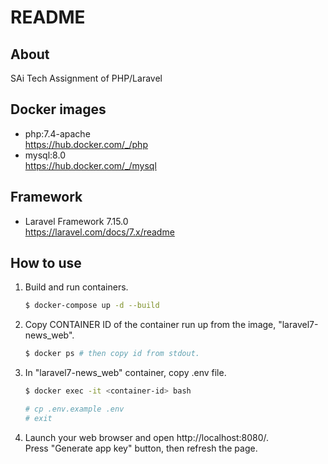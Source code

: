 # README

## About

SAi Tech Assignment of PHP/Laravel

## Docker images

* php:7.4-apache  
  https://hub.docker.com/_/php
* mysql:8.0  
  https://hub.docker.com/_/mysql

## Framework

* Laravel Framework 7.15.0  
  https://laravel.com/docs/7.x/readme

## How to use

1. Build and run containers.

    ```bash
    $ docker-compose up -d --build
    ```

2. Copy CONTAINER ID of the container run up from the image, "laravel7-news_web".

    ```bash
    $ docker ps # then copy id from stdout.
    ```

3. In "laravel7-news_web" container, copy .env file.

    ```bash
    $ docker exec -it <container-id> bash

    # cp .env.example .env
    # exit
    ```

4. Launch your web browser and open http://localhost:8080/.  
   Press "Generate app key" button, then refresh the page.
